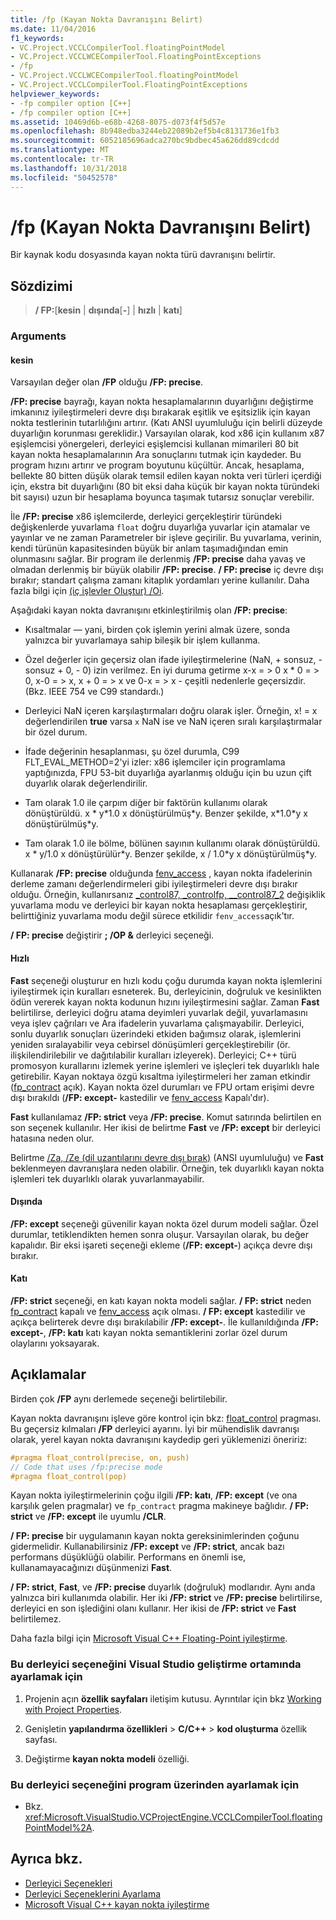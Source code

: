 ```yaml
---
title: /fp (Kayan Nokta Davranışını Belirt)
ms.date: 11/04/2016
f1_keywords:
- VC.Project.VCCLCompilerTool.floatingPointModel
- VC.Project.VCCLWCECompilerTool.FloatingPointExceptions
- /fp
- VC.Project.VCCLWCECompilerTool.floatingPointModel
- VC.Project.VCCLCompilerTool.FloatingPointExceptions
helpviewer_keywords:
- -fp compiler option [C++]
- /fp compiler option [C++]
ms.assetid: 10469d6b-e68b-4268-8075-d073f4f5d57e
ms.openlocfilehash: 8b948edba3244eb22089b2ef5b4c8131736e1fb3
ms.sourcegitcommit: 6052185696adca270bc9bdbec45a626dd89cdcdd
ms.translationtype: MT
ms.contentlocale: tr-TR
ms.lasthandoff: 10/31/2018
ms.locfileid: "50452578"
---
```

# <a name="fp-specify-floating-point-behavior"></a>/fp (Kayan Nokta Davranışını Belirt)

Bir kaynak kodu dosyasında kayan nokta türü davranışını belirtir.

## <a name="syntax"></a>Sözdizimi

> **/ FP:**[**kesin** | **dışında**[**-**] | **hızlı** | **katı**]

### <a name="arguments"></a>Arguments

#### <a name="precise"></a>kesin

Varsayılan değer olan **/FP** olduğu **/FP: precise**.

**/FP: precise** bayrağı, kayan nokta hesaplamalarının duyarlığını değiştirme imkanınız iyileştirmeleri devre dışı bırakarak eşitlik ve eşitsizlik için kayan nokta testlerinin tutarlılığını artırır. (Katı ANSI uyumluluğu için belirli düzeyde duyarlığın korunması gereklidir.) Varsayılan olarak, kod x86 için kullanım x87 eşişlemcisi yönergeleri, derleyici eşişlemcisi kullanan mimarileri 80 bit kayan nokta hesaplamalarının Ara sonuçlarını tutmak için kaydeder. Bu program hızını artırır ve program boyutunu küçültür. Ancak, hesaplama, bellekte 80 bitten düşük olarak temsil edilen kayan nokta veri türleri içerdiği için, ekstra bit duyarlığını (80 bit eksi daha küçük bir kayan nokta türündeki bit sayısı) uzun bir hesaplama boyunca taşımak tutarsız sonuçlar verebilir.

İle **/FP: precise** x86 işlemcilerde, derleyici gerçekleştirir türündeki değişkenlerde yuvarlama `float` doğru duyarlığa yuvarlar için atamalar ve yayınlar ve ne zaman Parametreler bir işleve geçirilir. Bu yuvarlama, verinin, kendi türünün kapasitesinden büyük bir anlam taşımadığından emin olunmasını sağlar. Bir program ile derlenmiş **/FP: precise** daha yavaş ve olmadan derlenmiş bir büyük olabilir **/FP: precise**. **/ FP: precise** iç devre dışı bırakır; standart çalışma zamanı kitaplık yordamları yerine kullanılır. Daha fazla bilgi için [(iç işlevler Oluştur) /Oi](../../build/reference/oi-generate-intrinsic-functions.md).

Aşağıdaki kayan nokta davranışını etkinleştirilmiş olan **/FP: precise**:

- Kısaltmalar — yani, birden çok işlemin yerini almak üzere, sonda yalnızca bir yuvarlamaya sahip bileşik bir işlem kullanma.

- Özel değerler için geçersiz olan ifade iyileştirmelerine (NaN, + sonsuz, - sonsuz + 0, - 0) izin verilmez. En iyi duruma getirme x-x = > 0 x * 0 = > 0, x-0 = > x, x + 0 = > x ve 0-x = > x - çeşitli nedenlerle geçersizdir. (Bkz. IEEE 754 ve C99 standardı.)

- Derleyici NaN içeren karşılaştırmaları doğru olarak işler. Örneğin, x! = x değerlendirilen **true** varsa `x` NaN ise ve NaN içeren sıralı karşılaştırmalar bir özel durum.

- İfade değerinin hesaplanması, şu özel durumla, C99 FLT_EVAL_METHOD=2'yi izler: x86 işlemciler için programlama yaptığınızda, FPU 53-bit duyarlığa ayarlanmış olduğu için bu uzun çift duyarlık olarak değerlendirilir.

- Tam olarak 1.0 ile çarpım diğer bir faktörün kullanımı olarak dönüştürüldü. x * y\*1.0 x dönüştürülmüş\*y. Benzer şekilde, x\*1.0\*y x dönüştürülmüş\*y.

- Tam olarak 1.0 ile bölme, bölünen sayının kullanımı olarak dönüştürüldü. x * y/1.0 x dönüştürülür\*y. Benzer şekilde, x / 1.0\*y x dönüştürülmüş\*y.

Kullanarak **/FP: precise** olduğunda [fenv_access](../../preprocessor/fenv-access.md) , kayan nokta ifadelerinin derleme zamanı değerlendirmeleri gibi iyileştirmeleri devre dışı bırakır olduğu. Örneğin, kullanırsanız [_control87, _controlfp, \__control87_2](../../c-runtime-library/reference/control87-controlfp-control87-2.md) değişiklik yuvarlama modu ve derleyici bir kayan nokta hesaplaması gerçekleştirir, belirttiğiniz yuvarlama modu değil sürece etkilidir `fenv_access`açık'tır.

**/ FP: precise** değiştirir **; /OP &** derleyici seçeneği.

#### <a name="fast"></a>Hızlı

**Fast** seçeneği oluşturur en hızlı kodu çoğu durumda kayan nokta işlemlerini iyileştirmek için kuralları esneterek. Bu, derleyicinin, doğruluk ve kesinlikten ödün vererek kayan nokta kodunun hızını iyileştirmesini sağlar. Zaman **Fast** belirtilirse, derleyici doğru atama deyimleri yuvarlak değil, yuvarlamasını veya işlev çağrıları ve Ara ifadelerin yuvarlama çalışmayabilir. Derleyici, sonlu duyarlık sonuçları üzerindeki etkiden bağımsız olarak, işlemlerini yeniden sıralayabilir veya cebirsel dönüşümleri gerçekleştirebilir (ör. ilişkilendirilebilir ve dağıtılabilir kuralları izleyerek). Derleyici; C++ türü promosyon kurallarını izlemek yerine işlemleri ve işleçleri tek duyarlıklı hale getirebilir. Kayan noktaya özgü kısaltma iyileştirmeleri her zaman etkindir ([fp_contract](../../preprocessor/fp-contract.md) açık). Kayan nokta özel durumları ve FPU ortam erişimi devre dışı bırakıldı (**/FP: except-** kastedilir ve [fenv_access](../../preprocessor/fenv-access.md) Kapalı'dır).

**Fast** kullanılamaz **/FP: strict** veya **/FP: precise**. Komut satırında belirtilen en son seçenek kullanılır. Her ikisi de belirtme **Fast** ve **/FP: except** bir derleyici hatasına neden olur.

Belirtme [/Za, /Ze (dil uzantılarını devre dışı bırak)](../../build/reference/za-ze-disable-language-extensions.md) (ANSI uyumluluğu) ve **Fast** beklenmeyen davranışlara neden olabilir. Örneğin, tek duyarlıklı kayan nokta işlemleri tek duyarlıklı olarak yuvarlanmayabilir.

#### <a name="except"></a>Dışında

**/FP: except** seçeneği güvenilir kayan nokta özel durum modeli sağlar. Özel durumlar, tetiklendikten hemen sonra oluşur. Varsayılan olarak, bu değer kapalıdır. Bir eksi işareti seçeneği ekleme (**/FP: except-**) açıkça devre dışı bırakır.

#### <a name="strict"></a>Katı

**/FP: strict** seçeneği, en katı kayan nokta modeli sağlar. **/ FP: strict** neden [fp_contract](../../preprocessor/fp-contract.md) kapalı ve [fenv_access](../../preprocessor/fenv-access.md) açık olması. **/ FP: except** kastedilir ve açıkça belirterek devre dışı bırakılabilir **/FP: except-**. İle kullanıldığında **/FP: except-**, **/FP: katı** katı kayan nokta semantiklerini zorlar özel durum olaylarını yoksayarak.

## <a name="remarks"></a>Açıklamalar

Birden çok **/FP** aynı derlemede seçeneği belirtilebilir.

Kayan nokta davranışını işleve göre kontrol için bkz: [float_control](../../preprocessor/float-control.md) pragması. Bu geçersiz kılmaları **/FP** derleyici ayarını. İyi bir mühendislik davranışı olarak, yerel kayan nokta davranışını kaydedip geri yüklemenizi öneririz:

```cpp
#pragma float_control(precise, on, push)
// Code that uses /fp:precise mode
#pragma float_control(pop)
```

Kayan nokta iyileştirmelerinin çoğu ilgili **/FP: katı**, **/FP: except** (ve ona karşılık gelen pragmalar) ve `fp_contract` pragma makineye bağlıdır. **/ FP: strict** ve **/FP: except** ile uyumlu **/CLR**.

**/ FP: precise** bir uygulamanın kayan nokta gereksinimlerinden çoğunu gidermelidir. Kullanabilirsiniz **/FP: except** ve **/FP: strict**, ancak bazı performans düşüklüğü olabilir. Performans en önemli ise, kullanamayacağınızı düşünmenizi **Fast**.

**/ FP: strict**, **Fast**, ve **/FP: precise** duyarlık (doğruluk) modlarıdır. Aynı anda yalnızca biri kullanımda olabilir. Her iki **/FP: strict** ve **/FP: precise** belirtilirse, derleyici en son işlediğini olanı kullanır. Her ikisi de **/FP: strict** ve **Fast** belirtilemez.

Daha fazla bilgi için [Microsoft Visual C++ Floating-Point iyileştirme](floating-point-optimization.md).

### <a name="to-set-this-compiler-option-in-the-visual-studio-development-environment"></a>Bu derleyici seçeneğini Visual Studio geliştirme ortamında ayarlamak için

1. Projenin açın **özellik sayfaları** iletişim kutusu. Ayrıntılar için bkz [Working with Project Properties](../../ide/working-with-project-properties.md).

1. Genişletin **yapılandırma özellikleri** > **C/C++** > **kod oluşturma** özellik sayfası.

1. Değiştirme **kayan nokta modeli** özelliği.

### <a name="to-set-this-compiler-option-programmatically"></a>Bu derleyici seçeneğini program üzerinden ayarlamak için

- Bkz. <xref:Microsoft.VisualStudio.VCProjectEngine.VCCLCompilerTool.floatingPointModel%2A>.

## <a name="see-also"></a>Ayrıca bkz.

- [Derleyici Seçenekleri](compiler-options.md)
- [Derleyici Seçeneklerini Ayarlama](setting-compiler-options.md)
- [Microsoft Visual C++ kayan nokta iyileştirme](floating-point-optimization.md)